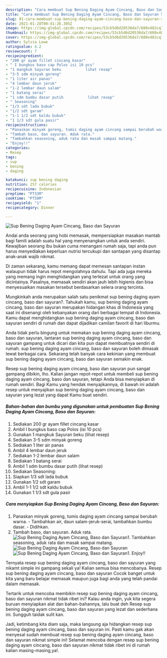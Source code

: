 ```yaml
---
description: "Cara membuat Sup Bening Daging Ayam Cincang, Baso dan Sayuran Sederhana Untuk Jualan"
title: "Cara membuat Sup Bening Daging Ayam Cincang, Baso dan Sayuran Sederhana Untuk Jualan"
slug: 91-cara-membuat-sup-bening-daging-ayam-cincang-baso-dan-sayuran-sederhana-untuk-jualan
date: 2021-01-28T00:41:26.305Z
image: https://img-global.cpcdn.com/recipes/53cb5d6d20536da7/680x482cq70/sup-bening-daging-ayam-cincang-baso-dan-sayuran-foto-resep-utama.jpg
thumbnail: https://img-global.cpcdn.com/recipes/53cb5d6d20536da7/680x482cq70/sup-bening-daging-ayam-cincang-baso-dan-sayuran-foto-resep-utama.jpg
cover: https://img-global.cpcdn.com/recipes/53cb5d6d20536da7/680x482cq70/sup-bening-daging-ayam-cincang-baso-dan-sayuran-foto-resep-utama.jpg
author: Sylvia Lowe
ratingvalue: 4.2
reviewcount: 7
recipeingredient:
- "200 gr ayam fillet cincang kasar"
- " I bungkus baso cap Polos isi 10 pcs"
- "1 mangkuk Sayuran beku           lihat resep"
- "3-5 sdm minyak goreng"
- "1 liter air panas"
- "4 lembar daun jeruk"
- "1-2 lembar daun salam"
- "1 batang serai"
- "1 sdm bumbu dasar putih           lihat resep"
- " Seasoning"
- "1/3 sdt lada bubuk"
- "1/2 sdt garam"
- "1-1 1/2 sdt kaldu bubuk"
- "1 1/3 sdt gula pasir"
recipeinstructions:
- "Panaskan minyak goreng, tumis daging ayam cincang sampai berubah warna.  Tambahkan air, daun salam-jeruk-serai, tambahkan bumbu dasar.  Didihkan."
- "Tambah baso, dan sayuran. Aduk rata."
- "Tambahkan seasoning, aduk rata dan masak sampai matang."
- "Enjoy!!"
categories:
- Resep
tags:
- sup
- bening
- daging

katakunci: sup bening daging 
nutrition: 257 calories
recipecuisine: Indonesian
preptime: "PT33M"
cooktime: "PT58M"
recipeyield: "1"
recipecategory: Dinner

---
```



![Sup Bening Daging Ayam Cincang, Baso dan Sayuran](https://img-global.cpcdn.com/recipes/53cb5d6d20536da7/680x482cq70/sup-bening-daging-ayam-cincang-baso-dan-sayuran-foto-resep-utama.jpg)

Andai anda seorang yang hobi memasak, mempersiapkan masakan mantab bagi famili adalah suatu hal yang menyenangkan untuk anda sendiri. Kewajiban seorang ibu bukan cuma menangani rumah saja, tapi anda pun harus menyediakan keperluan nutrisi tercukupi dan santapan yang disantap anak-anak wajib nikmat.

Di zaman  sekarang, kamu memang dapat memesan santapan instan walaupun tidak harus repot mengolahnya dahulu. Tapi ada juga mereka yang memang ingin menghidangkan yang terlezat untuk orang yang dicintainya. Pasalnya, memasak sendiri akan jauh lebih higienis dan bisa menyesuaikan masakan tersebut berdasarkan selera orang tercinta. 



Mungkinkah anda merupakan salah satu penikmat sup bening daging ayam cincang, baso dan sayuran?. Tahukah kamu, sup bening daging ayam cincang, baso dan sayuran merupakan hidangan khas di Indonesia yang saat ini disenangi oleh kebanyakan orang dari berbagai tempat di Indonesia. Kamu dapat menghidangkan sup bening daging ayam cincang, baso dan sayuran sendiri di rumah dan dapat dijadikan camilan favorit di hari liburmu.

Anda tidak perlu bingung untuk memakan sup bening daging ayam cincang, baso dan sayuran, lantaran sup bening daging ayam cincang, baso dan sayuran gampang untuk dicari dan kita pun dapat membuatnya sendiri di rumah. sup bening daging ayam cincang, baso dan sayuran boleh dimasak lewat berbagai cara. Sekarang telah banyak cara kekinian yang membuat sup bening daging ayam cincang, baso dan sayuran semakin enak.

Resep sup bening daging ayam cincang, baso dan sayuran pun sangat gampang dibikin, lho. Kalian jangan repot-repot untuk membeli sup bening daging ayam cincang, baso dan sayuran, tetapi Anda bisa menyiapkan di rumah sendiri. Bagi Kamu yang hendak menyajikannya, di bawah ini adalah resep untuk menyajikan sup bening daging ayam cincang, baso dan sayuran yang lezat yang dapat Kamu buat sendiri.

<!--inarticleads1-->

##### Bahan-bahan dan bumbu yang digunakan untuk pembuatan Sup Bening Daging Ayam Cincang, Baso dan Sayuran:

1. Sediakan 200 gr ayam fillet cincang kasar
1. Ambil  I bungkus baso cap Polos (isi 10 pcs)
1. Gunakan 1 mangkuk Sayuran beku           (lihat resep)
1. Sediakan 3-5 sdm minyak goreng
1. Sediakan 1 liter air panas
1. Ambil 4 lembar daun jeruk
1. Sediakan 1-2 lembar daun salam
1. Sediakan 1 batang serai
1. Ambil 1 sdm bumbu dasar putih           (lihat resep)
1. Sediakan  Seasoning:
1. Siapkan 1/3 sdt lada bubuk
1. Gunakan 1/2 sdt garam
1. Ambil 1-1 1/2 sdt kaldu bubuk
1. Gunakan 1 1/3 sdt gula pasir




<!--inarticleads2-->

##### Cara menyiapkan Sup Bening Daging Ayam Cincang, Baso dan Sayuran:

1. Panaskan minyak goreng, tumis daging ayam cincang sampai berubah warna.  - Tambahkan air, daun salam-jeruk-serai, tambahkan bumbu dasar.  - Didihkan.
1. Tambah baso, dan sayuran. Aduk rata.
<img src="//assets-global.cpcdn.com/assets/icons/button_play-2c75c40dde080a61004c1f40b05d8f140eaff45d7e9e6481dc71c63d2e7c4909.png" alt="Sup Bening Daging Ayam Cincang, Baso dan Sayuran">1. Tambahkan seasoning, aduk rata dan masak sampai matang.
<img src="//assets-global.cpcdn.com/assets/icons/button_play-2c75c40dde080a61004c1f40b05d8f140eaff45d7e9e6481dc71c63d2e7c4909.png" alt="Sup Bening Daging Ayam Cincang, Baso dan Sayuran"><img src="//assets-global.cpcdn.com/assets/icons/button_play-2c75c40dde080a61004c1f40b05d8f140eaff45d7e9e6481dc71c63d2e7c4909.png" alt="Sup Bening Daging Ayam Cincang, Baso dan Sayuran">1. Enjoy!!




Ternyata resep sup bening daging ayam cincang, baso dan sayuran yang nikamt simple ini gampang sekali ya! Kalian semua bisa mencobanya. Resep sup bening daging ayam cincang, baso dan sayuran Cocok banget untuk kita yang baru belajar memasak maupun juga bagi anda yang telah pandai dalam memasak.

Tertarik untuk mencoba membikin resep sup bening daging ayam cincang, baso dan sayuran nikmat tidak ribet ini? Kalau anda ingin, yuk kita segera buruan menyiapkan alat dan bahan-bahannya, lalu buat deh Resep sup bening daging ayam cincang, baso dan sayuran yang lezat dan sederhana ini. Sungguh taidak sulit kan. 

Jadi, ketimbang kita diam saja, maka langsung aja hidangkan resep sup bening daging ayam cincang, baso dan sayuran ini. Pasti kamu gak akan menyesal sudah membuat resep sup bening daging ayam cincang, baso dan sayuran nikmat simple ini! Selamat mencoba dengan resep sup bening daging ayam cincang, baso dan sayuran nikmat tidak ribet ini di rumah kalian masing-masing,ya!.

